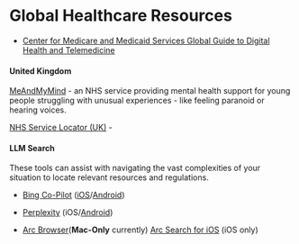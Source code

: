 # Global Healthcare Resources

* [Center for Medicare and Medicaid Services Global Guide to Digital Health and Telemedicine](https://cms.law/en/int/expert-guides/cms-expert-guide-to-digital-health-apps-and-telemedicine)

#### United Kingdom

[MeAndMyMind](https://www.meandmymind.nhs.uk/getting-help/mental-health-websites/) - an NHS service providing mental health support for young people struggling with unusual experiences - like feeling paranoid or hearing voices.

[NHS Service Locator (UK)](https://www.nhs.uk/nhs-services/services-near-you/) - 

#### LLM Search
These tools can assist with navigating the vast complexities of your situation to locate relevant resources and regulations.

* [Bing Co-Pilot](https://www.bing.com/copilot) ([iOS](https://apps.apple.com/us/app/microsoft-copilot/id6472538445)/[Android](https://play.google.com/store/apps/details?id=com.microsoft.copilot))

* [Perplexity](https://www.perplexity.ai/) (iOS/[Android](https://play.google.com/store/apps/details?id=ai.perplexity.app.android))

* [Arc Browser](https://arc.net/)(**Mac-Only** currently) [Arc Search for iOS](https://apps.apple.com/us/app/arc-search-find-it-faster/id6472513080) (iOS only)